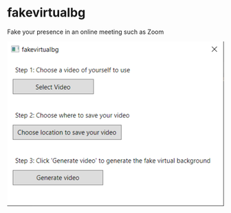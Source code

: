 # fakevirtualbg
Fake your presence in an online meeting such as Zoom


![](https://github.com/Apollo199999999/fakevirtualbg/blob/master/screenshot.png?raw=true)
